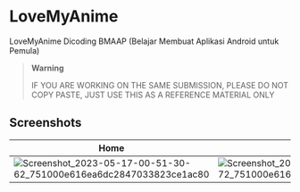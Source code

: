 # LoveMyAnime
LoveMyAnime Dicoding BMAAP (Belajar Membuat Aplikasi Android untuk Pemula)

> **Warning**
> 
> IF YOU ARE WORKING ON THE SAME SUBMISSION, PLEASE DO NOT COPY PASTE, JUST USE THIS AS A REFERENCE MATERIAL ONLY

## Screenshots
| Home | Detail | About |
| ------- | ------- | ------- |
| ![Screenshot_2023-05-17-00-51-30-62_751000e616ea6dc2847033823ce1ac80](https://github.com/KristianEka/LoveMyAnime/assets/69257405/18decde7-f73a-4b1a-9884-58fed24aad84) | ![Screenshot_2023-05-17-00-51-41-72_751000e616ea6dc2847033823ce1ac80](https://github.com/KristianEka/LoveMyAnime/assets/69257405/95da1033-a9fa-457d-9163-61cd9fa864fc) | ![Screenshot_2023-05-17-00-51-59-30_751000e616ea6dc2847033823ce1ac80](https://github.com/KristianEka/LoveMyAnime/assets/69257405/59a037af-54fc-4891-8f9b-44f34fdb0e64) |
